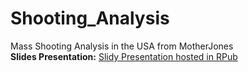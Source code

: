 # Shooting_Analysis
Mass Shooting Analysis in the USA from MotherJones</br>
**Slides Presentation:** [Slidy Presentation hosted in RPub](https://rpubs.com/roywong96/684364)
